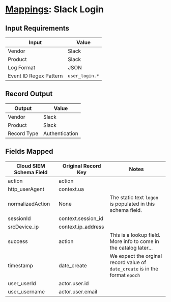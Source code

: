 # [Mappings](README.md): Slack Login

## Input Requirements

|Input|Value|
|-----|-----|
|Vendor|Slack|
|Product|Slack|
|Log Format|JSON|
|Event ID Regex Pattern|`user_login.*`|

## Record Output

|Output|Value|
|------|-----|
|Vendor|Slack|
|Product|Slack|
|Record Type|Authentication|

## Fields Mapped

|Cloud SIEM Schema Field|Original Record Key|Notes|
|-----------------------|-------------------|-----|
|action|action||
|http_userAgent|context.ua||
|normalizedAction|None|The static text `logon` is populated in this schema field.|
|sessionId|context.session_id||
|srcDevice_ip|context.ip_address||
|success|action|This is a lookup field. More info to come in the catalog later...|
|timestamp|date_create|We expect the orginal record value of `date_create` is in the format `epoch`|
|user_userId|actor.user.id||
|user_username|actor.user.email||

